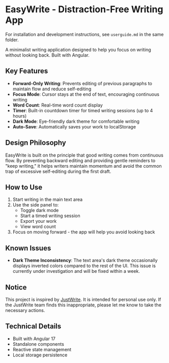 # EasyWrite - Distraction-Free Writing App

For installation and development instructions, see `userguide.md` in the same folder.

A minimalist writing application designed to help you focus on writing without looking back. Built with Angular.

## Key Features

- **Forward-Only Writing**: Prevents editing of previous paragraphs to maintain flow and reduce self-editing
- **Focus Mode**: Cursor stays at the end of text, encouraging continuous writing
- **Word Count**: Real-time word count display
- **Timer**: Built-in countdown timer for timed writing sessions (up to 4 hours)
- **Dark Mode**: Eye-friendly dark theme for comfortable writing
- **Auto-Save**: Automatically saves your work to localStorage

## Design Philosophy

EasyWrite is built on the principle that good writing comes from continuous flow. By preventing backward editing and providing gentle reminders to "keep writing," it helps writers maintain momentum and avoid the common trap of excessive self-editing during the first draft.

## How to Use

1. Start writing in the main text area
2. Use the side panel to:
   - Toggle dark mode
   - Start a timed writing session
   - Export your work
   - View word count
3. Focus on moving forward - the app will help you avoid looking back

## Known Issues

- **Dark Theme Inconsistency**: The text area's dark theme occasionally displays inverted colors compared to the rest of the UI. This issue is currently under investigation and will be fixed within a week.

## Notice

This project is inspired by [JustWrite](https://www.justwrite.page/). It is intended for personal use only. If the JustWrite team finds this inappropriate, please let me know to take the necessary actions.

## Technical Details

- Built with Angular 17
- Standalone components
- Reactive state management
- Local storage persistence

